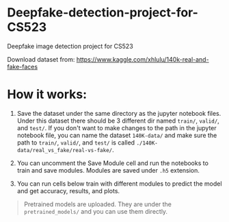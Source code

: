 # Deepfake-detection-project-for-CS523
Deepfake image detection project for CS523


Download dataset from: https://www.kaggle.com/xhlulu/140k-real-and-fake-faces

# How it works:

1. Save the dataset under the same directory as the jupyter notebook files. Under this dataset there should
   be 3 different dir named `train/`, `valid/`, and `test/`. If you don't want to make changes to the path 
   in the jupyter notebook file, you can name the dataset `140K-data/` and make sure the path to `train/`, 
   `valid/`, and `test/` is called `./140K-data/real_vs_fake/real-vs-fake/`.

2. You can uncomment the Save Module cell and run the notebooks to train and save modules. Modules are saved
   under `.h5` extension.

3. You can run cells below train with different modules to predict the model and get accuracy, results, and 
   plots.

>Pretrained models are uploaded. They are under the `pretrained_models/` and you can use them directly.

